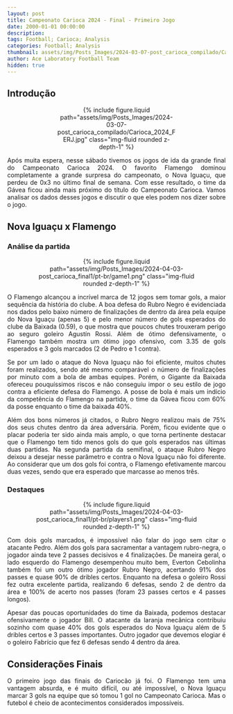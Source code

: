 ```yaml
---
layout: post
title: Campeonato Carioca 2024 - Final - Primeiro Jogo
date: 2000-01-01 00:00:00
description:
tags: Football; Carioca; Analysis
categories: Football; Analysis
thumbnail: assets/img/Posts_Images/2024-03-07-post_carioca_compilado/Carioca_2024_FERJ.jpg
author: Ace Laboratory Football Team
hidden: true
---
```


<h2>Introdução</h2>

<div style="width: 55%; margin: 0 auto; text-align: center;">
{% include figure.liquid path="assets/img/Posts_Images/2024-03-07-post_carioca_compilado/Carioca_2024_FERJ.jpg" class="img-fluid rounded z-depth-1" %}
</div>

<div style="text-align: justify">
<p align="justify">

Após muita espera, nesse sábado tivemos os jogos de ida da grande final do Campeonato Carioca 2024. O favorito Flamengo dominou completamente a grande surpresa do campeonato, o Nova Iguaçu, que perdeu de 0x3 no último final de semana. Com esse resultado, o time da Gávea ficou ainda mais próximo do título do Campeonato Carioca. Vamos analisar os dados desses jogos e discutir o que eles podem nos dizer sobre o jogo.

</p>
</div>

<h2>Nova Iguaçu x Flamengo</h2>

<div style="text-align: justify">

<h3>Análise da partida</h3>
<div style="width: 80%; margin: 0 auto; text-align: center;">
{% include figure.liquid path="assets/img/Posts_Images/2024-04-03-post_carioca_final1/pt-br/game1.png" class="img-fluid rounded z-depth-1" %}
</div>

<p align="justify">

O Flamengo alcançou a incrível marca de 12 jogos sem tomar gols, a maior sequência da história do clube. A boa defesa do Rubro Negro é evidenciada nos dados pelo baixo número de finalizações de dentro da área pela equipe do Nova Iguaçu (apenas 5) e pelo menor número de gols esperados do clube da Baixada (0.59), o que mostra que poucos chutes trouxeram perigo ao seguro goleiro Agustín Rossi. Além de ótimo defensivamente, o Flamengo também mostra um ótimo jogo ofensivo, com 3.35 de gols esperados e 3 gols marcados (2 de Pedro e 1 contra).


</p>

<p align="justify">

Se por um lado o ataque do Nova Iguaçu não foi eficiente, muitos chutes foram realizados, sendo até mesmo comparável o número de finalizações por minuto com a bola de ambas equipes. Porém, o Gigante da Baixada ofereceu pouquíssimos riscos e não conseguiu impor o seu estilo de jogo contra a eficiente defesa do Flamengo. A posse de bola é mais um indício da competência do Flamengo na partida, o time da Gávea ficou com 60% da posse enquanto o time da baixada 40%.

</p>

<p align="justify">

Além dos bons números já citados, o Rubro Negro realizou mais de 75% dos seus chutes dentro da área adversária. Porém, ficou evidente que o placar poderia ter sido ainda mais amplo, o que torna pertinente destacar que o Flamengo tem tido menos gols do que gols esperados nas últimas duas partidas. Na segunda partida da semifinal, o ataque Rubro Negro deixou a desejar nesse parâmetro e contra o Nova Iguaçu não foi diferente. Ao considerar que um dos gols foi contra, o Flamengo efetivamente marcou duas vezes, sendo que era esperado que marcasse ao menos três.


</p>

<h3>Destaques</h3>

<div style="width: 80%; margin: 0 auto; text-align: center;">
{% include figure.liquid path="assets/img/Posts_Images/2024-04-03-post_carioca_final1/pt-br/players1.png" class="img-fluid rounded z-depth-1" %}
</div>

<p align="justify">

Com dois gols marcados, é impossível não falar do jogo sem citar o atacante Pedro. Além dos gols para sacramentar a vantagem rubro-negra, o jogador ainda teve 2 passes decisivos e 4 finalizações. De maneira geral, o lado esquerdo do Flamengo desempenhou muito bem, Everton Cebolinha também foi um outro ótimo jogador Rubro Negro, acertando 91% dos passes e quase 90% de dribles certos. Enquanto na defesa o goleiro Rossi fez outra excelente partida, realizando 6 defesas, sendo 2 de dentro da área e 100% de acerto nos passes (foram 23 passes certos e 4 passes longos).

</p>

<p align="justify">

Apesar das poucas oportunidades do time da Baixada, podemos destacar ofensivamente o jogador Bill. O atacante da laranja mecânica contribuiu sozinho com quase 40% dos gols esperados do Nova Iguaçu além de 5 dribles certos e 3 passes importantes. Outro jogador que devemos elogiar é o goleiro Fabrício que fez 6 defesas sendo 4 dentro da área.


</p>


</div>

<h2>Considerações Finais</h2>
<div style="text-align: justify">

<p align="justify">

O primeiro jogo das finais do Cariocão já foi. O Flamengo tem uma vantagem absurda, e é muito difícil, ou até impossível, o Nova Iguaçu marcar 3 gols na equipe que só tomou 1 gol no Campeonato Carioca. Mas o futebol é cheio de acontecimentos considerados impossíveis.

</p>

</div>

